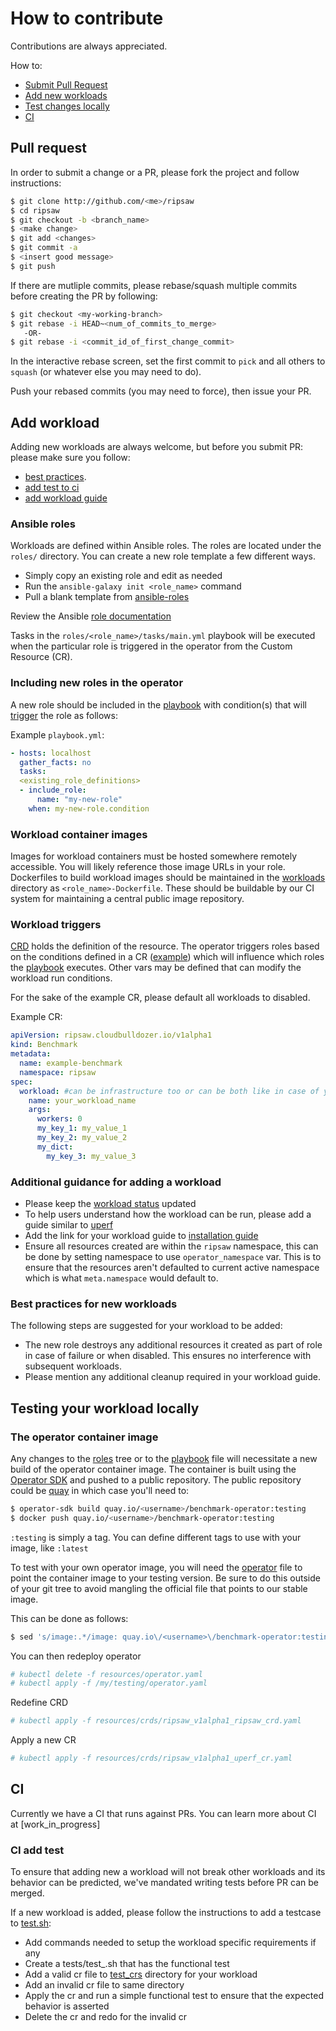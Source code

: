 # How to contribute

Contributions are always appreciated.

How to:
* [Submit Pull Request](#pull-request)
* [Add new workloads](#add-workload)
* [Test changes locally](#testing-your-workload-locally)
* [CI](#ci)

## Pull request

In order to submit a change or a PR, please fork the project and follow instructions:
```bash
$ git clone http://github.com/<me>/ripsaw
$ cd ripsaw
$ git checkout -b <branch_name>
$ <make change>
$ git add <changes>
$ git commit -a
$ <insert good message>
$ git push
```

If there are mutliple commits, please rebase/squash multiple commits
before creating the PR by following:

```bash
$ git checkout <my-working-branch>
$ git rebase -i HEAD~<num_of_commits_to_merge>
   -OR-
$ git rebase -i <commit_id_of_first_change_commit>
```

In the interactive rebase screen, set the first commit to `pick` and all others to `squash` (or whatever else you may need to do).

Push your rebased commits (you may need to force), then issue your PR.

## Add workload

Adding new workloads are always welcome, but before you submit PR:
please make sure you follow:
* [best practices](#best-practices-for-new-workloads).
* [add test to ci](#ci-add-test)
* [add workload guide](#additional-guidance-for-adding-a-workload)

### Ansible roles
Workloads are defined within Ansible roles. The roles are located under the `roles/` directory. You can create a new role template a few different ways.

- Simply copy an existing role and edit as needed
- Run the `ansible-galaxy init <role_name>` command
- Pull a blank template from [ansible-roles](https://github.com/ansible-roles/ansible-role-template)

Review the Ansible [role documentation](https://docs.ansible.com/ansible/latest/user_guide/playbooks_reuse_roles.html)

Tasks in the `roles/<role_name>/tasks/main.yml` playbook will be executed when the particular role is triggered in the operator from the Custom Resource (CR).

### Including new roles in the operator
A new role should be included in the [playbook](playbook.yml) with
condition(s) that will [trigger](#Workload-triggers) the role as follows:

Example `playbook.yml`:
```yaml
- hosts: localhost
  gather_facts: no
  tasks:
  <existing_role_definitions>
  - include_role:
      name: "my-new-role"
    when: my-new-role.condition
```

### Workload container images
Images for workload containers must be hosted somewhere remotely accessible. You will likely reference those image URLs in your role.
Dockerfiles to build workload images should be maintained in the [workloads](workloads/) directory as `<role_name>-Dockerfile`.
These should be buildable by our CI system for maintaining a central public image repository.

### Workload triggers
[CRD](https://kubernetes.io/docs/tasks/access-kubernetes-api/custom-resources/custom-resource-definitions/) holds the definition of the resource.
The operator triggers roles based on the conditions defined in a CR ([example](resources/crds/ripsaw_v1alpha1_uperf_cr.yaml)) which will influence which roles the
[playbook](playbook.yml) executes.
Other vars may be defined that can modify the workload run conditions.

For the sake of the example CR, please default all workloads to disabled.

Example CR:
```yaml
apiVersion: ripsaw.cloudbulldozer.io/v1alpha1
kind: Benchmark
metadata:
  name: example-benchmark
  namespace: ripsaw
spec:
  workload: #can be infrastructure too or can be both like in case of ycsb-couchbase
    name: your_workload_name
    args:
      workers: 0
      my_key_1: my_value_1
      my_key_2: my_value_2
      my_dict:
        my_key_3: my_value_3
```


### Additional guidance for adding a workload
* Please keep the [workload status](README.md#workloads-status) updated
* To help users understand how the workload can be run, please add a guide similar
to [uperf](docs/uperf.md)
* Add the link for your workload guide to [installation guide](docs/installation.md#running-workloads)
* Ensure all resources created are within the `ripsaw` namespace, this can be done by setting namespace
to use `operator_namespace` var. This is to ensure that the resources aren't defaulted to current active
namespace which is what `meta.namespace` would default to. 

### Best practices for new workloads
The following steps are suggested for your workload to be added:
* The new role destroys any additional resources it created as part of role in
case of failure or when disabled. This ensures no interference with subsequent workloads.
* Please mention any additional cleanup required in your workload guide.

## Testing your workload locally

### The operator container image
Any changes to the [roles](roles/) tree or to the [playbook](playbook.yml) file will necessitate a new build of the operator container image.
The container is built using the [Operator SDK](https://github.com/operator-framework/operator-sdk) and pushed to a public repository.
The public repository could be [quay](https://quay.io) in which case you'll need to:

```bash
$ operator-sdk build quay.io/<username>/benchmark-operator:testing
$ docker push quay.io/<username>/benchmark-operator:testing
```

`:testing` is simply a tag. You can define different tags to use with your image, like `:latest`

To test with your own operator image, you will need the [operator](resources/operator.yml) file to point the container image to your testing version.
Be sure to do this outside of your git tree to avoid mangling the official file that points to our stable image.

This can be done as follows:

```bash
$ sed 's/image:.*/image: quay.io\/<username>\/benchmark-operator:testing/' resources/operator.yaml > /my/testing/operator.yaml
```

You can then redeploy operator
```bash
# kubectl delete -f resources/operator.yaml
# kubectl apply -f /my/testing/operator.yaml
```
Redefine CRD
```bash
# kubectl apply -f resources/crds/ripsaw_v1alpha1_ripsaw_crd.yaml
```
Apply a new CR
```bash
# kubectl apply -f resources/crds/ripsaw_v1alpha1_uperf_cr.yaml
```

## CI
Currently we have a CI that runs against PRs.
You can learn more about CI at [work_in_progress]

### CI add test
To ensure that adding new a workload will not break other workloads and its
behavior can be predicted, we've mandated writing tests before PR can be merged.

If a new workload is added, please follow the instructions to add a testcase to
[test.sh](test,sh):
* Add commands needed to setup the workload specific requirements if any
* Create a tests/test_<workload>.sh that has the functional test
* Add a valid cr file to [test_crs](tests/test_crs/) directory for your workload
* Add an invalid cr file to same directory
* Apply the cr and run a simple functional test to ensure that the expected behavior is asserted
* Delete the cr and redo for the invalid cr
